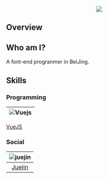 <div align="center"><img src="https://s1.ax1x.com/2020/07/22/U7AME6.png" /></div>

## Overview



## Who am I?
A font-end progranmer in BeiJing.

## Skills

### Programming
| ![Vuejs](https://s1.ax1x.com/2020/07/22/U7hkn0.png)
| :-: |
 [VueJS](https://cn.vuejs.org/)


### Social
| ![juejin](https://s1.ax1x.com/2020/07/22/U7HhJf.png) |
| :-: | 
  [Juejin](https://juejin.im/user/5d07466b51882554d6312922) |

